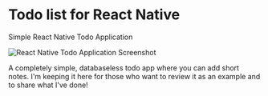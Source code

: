 # Todo list for React Native

Simple React Native Todo Application

![React Native Todo Application Screenshot](https://i.ibb.co/YypJMTv/todo.png)

A completely simple, databaseless todo app where you can add short notes. I'm keeping it here for those who want to review it as an example and to share what I've done!
